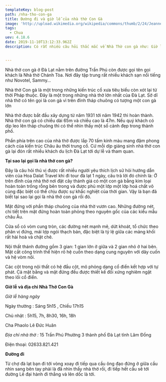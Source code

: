 ```yaml
---
templateKey: blog-post
path: /nha-tho-con-ga
title: Đường đi và giờ lễ của nhà thờ Con Gà
image: 'http://upload.wikimedia.org/wikipedia/commons/thumb/2/24/Jeanne_d%27Arc_catholic_church.JPG/1280px-Jeanne_d%27Arc_catholic_church.JPG' 
tags:
  - Chua
uev: 4.18.6
date: 2019-11-10T13:12:33.962Z
description: Có rất nhiều câu hỏi thắc mắc về Nhà Thờ con gà như: Giờ lễ nhà thờ con gà, sự tích nhà thờ con gà, địa chỉ nhà thờ con gà đà lạt ở đâu.

 
---
```



Nhà thờ con gà ở Đà Lạt nằm trên đường Trần Phú còn được gọi tên gọi khách là Nhà thờ Chánh Tòa. Nơi đây tập trung rất nhiều khách sạn nổi tiếng như Novotel, Sammy…

Nhà thờ Con gà là một trong những kiến trúc cổ xưa tiêu biểu còn xót lại từ thời Pháp thuộc. Đây là một trong những nhà thờ lớn nhất của Đà Lạt. Sở dĩ nhà thờ có tên gọi là con gà vì trên đỉnh tháp chuông có tượng một con gà lớn


Nhà thờ được bắt đầu xây dựng từ năm 1931 tới năm 1942 thì hoàn thành. Nhà thờ con gà có chiều dài 65m và chiều cao là 47m. Nếu quý khách có dịp leo lên tháp chuông thì có thể nhìn thấy một số cảnh đẹp trong thành phố.

Phần phía trên cao của nhà thờ được lắp 70 tấm kính màu mang đậm phong cách của kiến trúc Châu âu thời trung cổ. Cứ mỗi dịp giáng sinh nhà thờ con gà lại đón rất nhiều khách du lịch Đà Lạt tới dự lễ và tham quan.

**Tại sao lại gọi là nhà thờ con gà?**

Đây là câu hỏi thú vị được rất nhiều người yêu thích lịch sử hỏi hướng dẫn viên của Hoa Dalat Travel khi đi tour đà lạt 1 ngày, câu trả lời đó chính là: Ở trên đỉnh của nhà thờ nơi đặt cây thánh giá có một con gà bằng kim loại hoàn toàn trống rỗng bên trong và được phủ một lớp một lớp hoá chất vô cùng đặc biệt có thể chịu được sự khắc nghiệt của thời gian. Vậy là bạn đã biết tại sao lại gọi là nhà thờ con gà rồi đó.


Mặt đứng với phần tháp chuông của nhà thờ vươn cao. Những đường nét, chi tiết trên mặt đứng hoàn toàn phỏng theo nguyên gốc của các kiểu mẫu châu Âu.

Cửa sổ có vòm cung tròn, các đường nét mạnh mẽ, dứt khoát, tổ chức theo phân vị đứng, mái lợp ngói thạch bản, đặc biệt là tỷ lệ giữa các mảng khối rất hài hoà và chặt chẽ.

Nội thất thánh đường gồm 3 gian: 1 gian lớn ở giữa và 2 gian nhỏ ở hai bên. Mặt cắt công trình thể hiện rõ hệ cuốn theo dạng cung nguyên với dãy cuốn và hệ vòm nôi.

Các cột trong nội thất có hệ đầu cột, mô phỏng dạng cổ điển kết hợp với tự phát. Cả mặt bằng và mặt đứng đều được thiết kế đối xứng nghiêm ngặt theo lối cổ điển.

**Giờ lễ và địa chỉ Nhà Thờ Con Gà**

*Giờ lễ hàng ngày*

Ngày thường : Sáng 5h15 , Chiều 17h15

Chủ nhật : 5h15, 7h, 8h30, 16h, 18h

Cha Phaolo Lê Đức Huân

*Địa chỉ nhà thờ :*
15 Trần Phú Phường 3 thành phố Đà Lạt tỉnh Lâm Đồng

Điện thoại: 02633.821.421


**Đường đi**

Từ chợ đà lạt bạn đi tới vòng xoay đi tiếp qua cầu ông đạo đứng ở giữa cầu nhìn sang bên tay phải là đã nhìn thấy nhà thờ rồi, đi tiếp hết cầu sẽ tới đường Lê đại hành đi thẳng và lên dốc là tới.